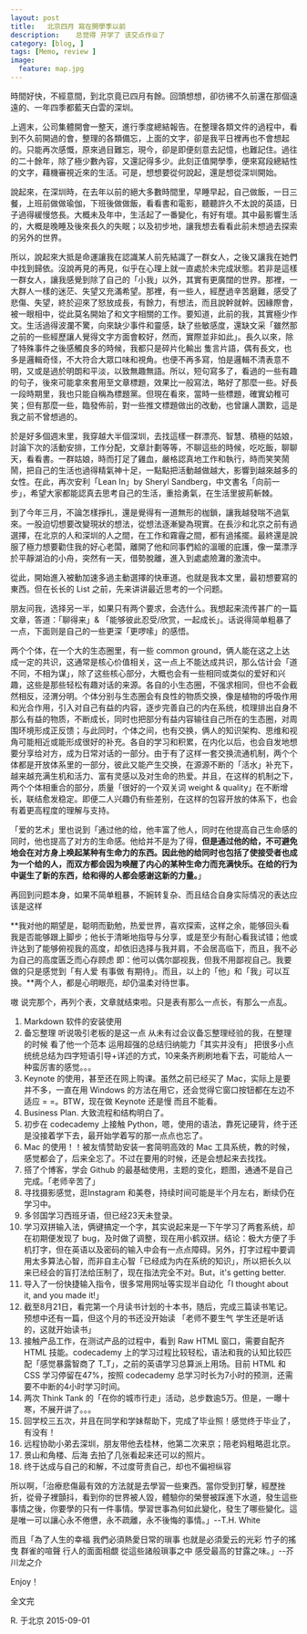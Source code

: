 ```yaml
---
layout: post  
title:   北京四月 寫在開學季以前 
description:    总觉得 开学了 该交点作业了 
category: [blog, ]  
tags: [Memo, review ]  
image:
  feature: map.jpg
---
```


時間好快，不經意間，到北京竟已四月有餘。回頭想想，卻彷彿不久前還在那個遠遠的、一年四季都藍天白雲的深圳。 

上週末，公司集體開會一整天，進行季度總結報告。在整理各類文件的過程中，看到不久前開過的會，整理的各類備忘，上面的文字，卻是我平日裡再也不會想起的。只能再次感慨，原來過目難忘，現今，卻是即便刻意去記憶，也難記住。過往的二十餘年，除了極少數內容，又還記得多少。此刻正值開學季，便來寫段總結性的文字，藉機審視近來的生活。可是，想想要從何說起，還是想從深圳開始。

說起來，在深圳時，在去年以前的絕大多數時間里，早睡早起，自己做飯，一日三餐，上班前做做瑜伽，下班後做做飯，看看書和電影，聽聽許久不太說的英語，日子過得緩慢悠長。大概未及年中，生活起了一番變化，有好有壞。其中最影響生活的，大概是晚睡及後來長久的失眠；以及初步地，讓我想去看看此前未想過去探索的另外的世界。

所以，說起來大抵是命運讓我在認識某人前先結識了一群女人，之後又讓我在她們中找到歸依。沒說再見的再見，似乎在心理上就一直處於未完成狀態。若非是這樣一群女人，讓我感覺到除了自己的「小我」以外，其實有更廣闊的世界。那裡，一大群人一樣的迷茫、失望又充滿希望。那裡，有一些人，經歷過辛苦磨難，感受了悲傷、失望，終於迎來了怒放成長，有餘力，有想法，而且說幹就幹。因緣際會，被一眼相中，從此莫名開始了和文字相關的工作。要知道，此前的我，其實極少作文。生活過得波瀾不驚，向來缺少事件和靈感，缺了些敏感度，還缺文采「雖然那之前的一些經歷讓人覺得文字方面會較好，然而，實際並非如此」。長久以來，除了特殊事件之後感觸良多的時候，我都只是碎片化輸出 隻言片語，偶有長文，也多是邏輯奇怪，不大符合大眾口味和視角。也便不再多寫，怕是邏輯不清表意不明，又或是過於明朗和平淡，以致無趣無語。所以，短句寫多了，看過的一些有趣的句子，後來可能拿來套用至文章標題，效果比一般寫法，略好了那麼一些。好長一段時期里，我也只能自稱為標題黨。但現在看來，當時一些標題，確實幼稚可笑；但有那麼一些，臨發佈前，對一些推文標題做出的改動，也曾讓人讚歎，這是我之前不曾想過的。

於是好多個週末里，我穿越大半個深圳，去找這樣一群漂亮、智慧、積極的姑娘，討論下次的活動安排，工作分配，文章計劃等等，不聊這些的時候，吃吃飯，聊聊天，看看書。一群姑娘，時而打足了雞血，嚴格認真地工作和執行，時而笑笑鬧鬧，把自己的生活也過得精氣神十足，一點點把活動越做越大，影響到越來越多的女性。在此，再次安利「Lean In」by Sheryl Sandberg，中文書名「向前一步」，希望大家都能認真去思考自己的生活，重拾勇氣，在生活里披荊斬棘。

到了今年三月，不論怎樣掙扎，還是覺得有一道無形的枷鎖，讓我越發喘不過氣來。一股迫切想要改變現狀的想法，從想法逐漸變為現實。在長沙和北京之前有過選擇，在北京的人和深圳的人之間，在工作和霧霾之間，都有過搖擺。最終還是說服了極力想要勸住我的好心老闆，離開了他和同事們給的溫暖的庇護，像一葉漂浮於平靜湖泊的小舟，突然有一天，借勢脫離，進入到處處險灘的激流中。

從此，開始進入被動加速多過主動選擇的快車道。也就是我本文里，最初想要寫的東西。但在长长的 List 之前，先来讲讲最近思考的一个问题。

朋友问我，选择另一半，如果只有两个要求，会选什么。我想起来流传甚广的一篇文章，答道：「聊得来」& 「能够彼此忍受/欣赏，一起成长」。话说得简单粗暴了一点，下面则是自己的一些更深「更啰嗦」的感悟。

两个个体，在一个大的生态圈里，有一些 common ground，俩人能在这之上达成一定的共识，这通常是核心价值相关，这一点上不能达成共识，那么估计会「道不同，不相为谋」，除了这些核心部分，大概也会有一些相同或类似的爱好和兴趣，这些是那些轻松有趣对话的来源。各自的小生态圈，不强求相同，但也不会截然相反，泾渭分明。个体分别与生态圈会有良性的物质交换，像是植物的呼吸作用和光合作用，引入对自己有益的内容，逐步完善自己的内在系统，梳理排出自身不那么有益的物质，不断成长，同时也把部分有益内容输往自己所在的生态圈，对周围环境形成正反馈；与此同时，个体之间，也有交换，俩人的知识架构、思维和视角可能相近或能形成很好的补充。各自的学习和积累，在内化以后，也会自发地想要分享给对方，成为日常对话的一部分。由于有了这样一套交换流通机制，两个个体都是开放体系里的一部分，彼此又能产生交换，在源源不断的「活水」补充下，越来越充满生机和活力、富有灵感以及对生命的热爱。并且，在这样的机制之下，两个个体相重合的部分，质量「很好的一个双关词 weight & quality」在不断增长，联结愈发稳定。即便二人兴趣仍有些差别，在这样的包容开放的体系下，也会有着更高程度的理解与支持。

「爱的艺术」里也说到「通过他的给，他丰富了他人，同时在他提高自己生命感的同时，他也提高了对方的生命感。他给并不是为了得，**但是通过他的给，不可避免地会在对方身上唤起某种有生命力的东西。因此他的给同时也包括了使接受者也成为一个给的人，而双方都会因为唤醒了内心的某种生命力而充满快乐。在给的行为中诞生了新的东西，给和得的人都会感谢这新的力量。**」

再回到问题本身，如果不简单粗暴，不婉转复杂、而且结合自身实际情况的表达应该是这样

**我对他的期望是，聪明而勤勉，热爱世界，喜欢探索，这样之余，能够回头看我是否能够跟上脚步；他长于清晰地指导与分享，或是至少有耐心看我试错；他或许达到了能够俯视我的高度，却依旧选择与我并肩，不会居高临下，而且，我不必为自己的高度匮乏而心存顾虑 即：他可以偶尔鄙视我，但我不用鄙视自己。我要做的只是感觉到「有人爱 有事做 有期待」。而且，以上的「他」和「我」可以互换。**两个人，都是心明眼亮，却仍温柔对待世事。

嗷 说完那个，再列个表，文章就结束啦。只是表有那么一点长，有那么一点乱。

1. Markdown 软件的安装使用
2. 备忘整理 听说吸引老板的是这一点 从未有过会议备忘整理经验的我，在整理的时候 看了他一个范本 运用超强的总结归纳能力「其实并没有」 把很多小点统统总结为四字短语引导+详述的方式，10来条齐刷刷地看下去，可能给人一种蛮厉害的感觉。。。
3. Keynote 的使用，甚至还在网上购课。虽然之前已经买了 Mac，实际上是要并不多，一直在用 Windows 的方法在用它，还会觉得它窗口按钮都在左边不适应 = =。BTW，现在做 Keynote 还是慢 而且不能看。
4. Business Plan. 大致流程和结构明白了。
5. 初步在 codecademy 上接触 Python，嗯，使用的语法，靠死记硬背，终于还是没接着学下去，最开始学着写的那一点点也忘了。
6. Mac 的使用！！被友情赞助安装一套简明高效的 Mac 工具系统，教的时候，感觉都会了，后来全忘了。不过在要用的时候，还是会想起来去找找。
7. 搭了个博客，学会 Github 的最基础使用，主题的变化，题图，通通不是自己完成。「老师辛苦了」
8. 寻找摄影感觉，逛Instagram 和美卷，持续时间可能是半个月左右，断续仍在学习中。
9. 多邻国学习西班牙语，但已经23天未登录。
10. 学习双拼输入法，俩键搞定一个字，其实说起来是一下午学习了两套系统，却在初期便发现了 bug，及时做了调整，现在用小鹤双拼。结论：极大方便了手机打字，但在英语以及密码的输入中会有一点点障碍。另外，打字过程中要调用太多算法心智，而非自主心智「已经成为内在系统的知识」，所以把长久以来已经会的盲打法给压制了，现在指法完全不对。But，it's getting better.
11. 导入了一份快捷输入指令，很多常用网址等实现半自动化「I thought about it, and you made it!」
12. 截至8月21日，看完第一个月读书计划的十本书，随后，完成三篇读书笔记。预想中还有一篇，但这个月的书还没开始读 「老师不要生气 学生还是听话的，这就开始读书」
13. 接触产品工作，在测试产品的过程中，看到 Raw HTML 窗口，需要自配齐 HTML 技能。codecademy 上的学习过程比较轻松，语法和我的认知比较匹配「感觉暴露智商了 T_T」，之前的英语学习总算派上用场。目前 HTML 和 CSS 学习停留在47%，按照 codecademy 总学习时长为7小时的预测，还需要不中断的4小时学习时间。
14. 两次 Think Tank 的「在你的城市行走」活动，总步数逾5万。但是，一曝十寒，不展开讲了。。。
15. 回学校三五次，并且在同学和学妹帮助下，完成了毕业照！感觉终于毕业了，有没有！
16. 远程协助小弟去深圳，朋友带他去桂林，他第二次来京；陪老妈粗略逛北京。
17. 景山和角楼、后海 去拍了几张看起来还可以的照片。
18. 终于达成与自己的和解，不过度苛责自己，却也不偏袒纵容


所以啊，「治療悲傷最有效的方法就是去學習一些東西。當你受到打擊，經歷挫折，從骨子裡顫抖，看到你的世界被人毀，體驗你的榮譽被踩進下水道，發生這些事情之後，你要學的只有一件事情。學習世事為何如此變化，發生了哪些變化。這是唯一可以讓心永不倦憊，永不疏離，永不後悔的事情。」--T.H. White

而且「為了人生的幸福 我們必須熱愛日常的瑣事 也就是必須愛云的光彩 竹子的搖曳 群雀的喧聲 行人的面面相覷 從這些諸般瑣事之中 感受最高的甘露之味。」--芥川龙之介

Enjoy！

全文完

R.
于北京
2015-09-01






